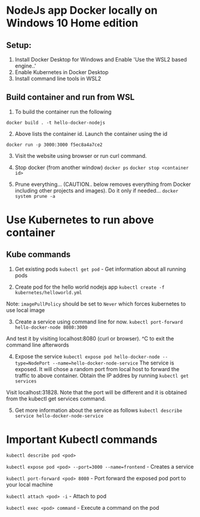 # NodeJs app Docker locally on Windows 10 Home edition


## Setup:
1. Install Docker Desktop for Windows and Enable 'Use the WSL2 based engine..'
2. Enable Kubernetes in Docker Desktop
3. Install command line tools in WSL2

## Build container and run from WSL
1. To build the container run the following 

`docker build . -t hello-docker-nodejs`


2. Above lists the container id.  Launch the container using the id

`docker run -p 3000:3000 f5ec8a4a7ce2`


3. Visit the website using browser or run curl command.


4.  Stop docker (from another window)
`docker ps`
`docker stop <container id>`


5. Prune everything... (CAUTION.. below removes everything from Docker including other projects and images).  Do it only if needed...
`docker system prune -a`


# Use Kubernetes to run above container

## Kube commands
1. Get existing pods
`kubectl get pod`   - Get information about all running pods

2. Create pod for the hello world nodejs app
`kubectl create -f kubernetes/helloworld.yml`  

Note:  `imagePullPolicy` should be set to `Never` which forces kubernetes to use local image

3. Create a service using command line for now. 
`kubectl port-forward hello-docker-node 8080:3000`

And test it by visiting localhost:8080 (curl or browser).  ^C to exit the command line afterwords

4. Expose the service
`kubectl expose pod hello-docker-node --type=NodePort --name=hello-docker-node-service`
The service is exposed.  It will chose a random port from local host to forward the traffic to above container.  Obtain the IP addres by running 
`kubectl get services`

Visit localhost:31828.  Note that the port will be different and it is obtained from the kubectl get services command.

5. Get more information about the service as follows
`kubectl describe service hello-docker-node-service`



# Important Kubectl commands

`kubectl describe pod <pod>` 

`kubectl expose pod <pod> --port=3000 --name=frontend`  - Creates a service

`kubectl port-forward <pod> 8080`  - Port forward the exposed pod port to your local machine

`kubectl attach <pod> -i`  - Attach to pod

`kubectl exec <pod> command`  - Execute a command on the pod


